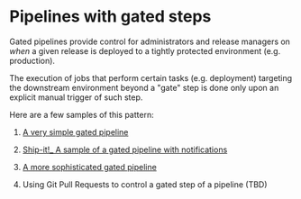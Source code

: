 # Pipelines with gated steps

Gated pipelines provide control for administrators and release managers on *when* a given release is deployed to a tightly protected environment (e.g. production).

The execution of jobs that perform certain tasks (e.g. deployment) targeting the downstream environment beyond a "gate" step is done only upon an explicit manual trigger of such step.

Here are a few samples of this pattern:

1. [A very simple gated pipeline](01-simple)  

1. [Ship-it!_ A sample of a gated pipeline with notifications](02-shipit)  

1. [A more sophisticated gated pipeline](03-shipit-enhanced)  

1. Using Git Pull Requests to control a gated step of a pipeline (TBD)
